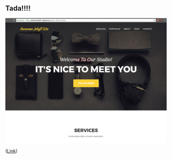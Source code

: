 
## Tada!!!!
![jekyll_agency.png](../../images/jekyll_tada.png)

([Link](https://joshmccall221.github.io/agency-jekyll-theme/))